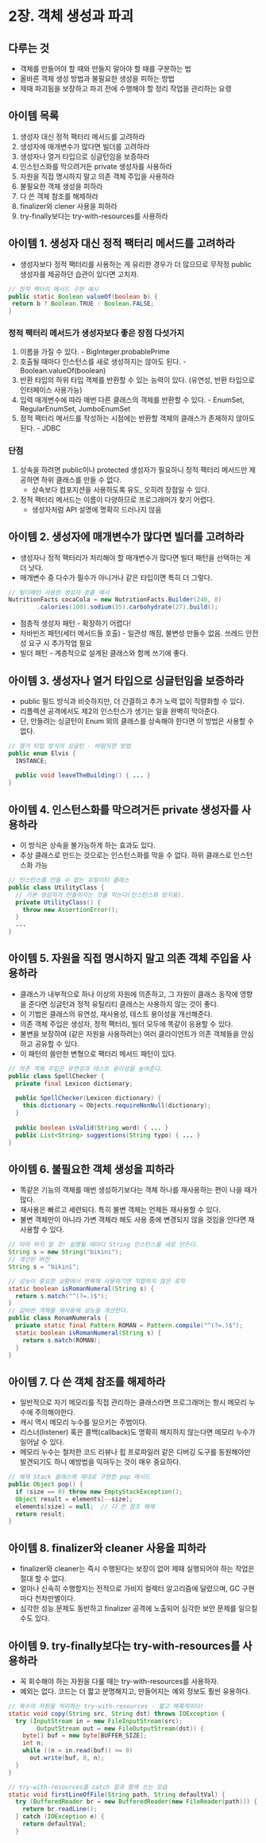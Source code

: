 # 2장. 객체 생성과 파괴
## 다루는 것
- 객체를 만들어야 할 때와 만들지 말아야 할 때를 구분하는 법
- 올바른 객체 생성 방법과 불필요한 생성을 피하는 방법
- 제때 파괴됨을 보장하고 파괴 전에 수행해야 할 정리 작업을 관리하는 요령

## 아이템 목록
1. 생성자 대신 정적 팩터리 메서드를 고려하라
2. 생성자에 매개변수가 많다면 빌더를 고려하라
3. 생성자나 열거 타입으로 싱글턴임을 보증하라
4. 인스턴스화를 막으려거든 private 생성자를 사용하라
5. 자원을 직접 명시하지 말고 의존 객체 주입을 사용하라
6. 불필요한 객체 생성을 피하라
7. 다 쓴 객체 참조를 해제하라
8. finalizer와 clener 사용을 피하라
9. try-finally보다는 try-with-resources를 사용하라

## 아이템 1. 생성자 대신 정적 팩터리 메서드를 고려하라
- 생성자보다 정적 팩터리를 사용하는 게 유리한 경우가 더 많으므로 무작정 public 생성자를 제공하던 습관이 있다면 고치자.
```java
// 정적 팩터리 메서드 구현 예시
public static Boolean valueOf(boolean b) {
 return b ? Boolean.TRUE : Boolean.FALSE; 
}
```

### 정적 팩터리 메서드가 생성자보다 좋은 장점 다섯가지
1. 이름을 가질 수 있다. - BigInteger.probablePrime
2. 호출될 때마다 인스턴스를 새로 생성하지는 않아도 된다. - Boolean.valueOf(boolean)
3. 반환 타입의 하위 타입 객체를 반환할 수 있는 능력이 있다. (유연성, 반환 타입으로 인터페이스 사용가능)
4. 입력 매개변수에 따라 매번 다른 클래스의 객체를 반환할 수 있다. - EnumSet, RegularEnumSet, JumboEnumSet
5. 정적 팩터리 메서드를 작성하는 시점에는 반환할 객체의 클래스가 존재하지 않아도 된다. - JDBC

### 단점
1. 상속을 하려면 public이나 protected 생성자가 필요하니 정적 팩터리 메서드만 제공하면 하위 클래스를 만들 수 없다.
    - 상속보다 컴포지션을 사용하도록 유도, 오히려 장점일 수 있다.
2. 정적 팩터리 메서드는 이름이 다양하므로 프로그래머가 찾기 어렵다.
    - 생성자처럼 API 설명에 명확히 드러나지 않음
   
## 아이템 2. 생성자에 매개변수가 많다면 빌더를 고려하라
- 생성자나 정적 팩터리가 처리해야 할 매개변수가 많다면 빌더 패턴을 선택하는 게 더 낫다.  
- 매개변수 중 다수가 필수가 아니거나 같은 타입이면 특히 더 그렇다.
```java
// 빌더패턴 사용한 생성자 호출 예시
NutritionFacts cocaCola = new NutritionFacts.Builder(240, 8)
        .calories(100).sodium(35).carbohydrate(27).build();
```
- 점층적 생성자 패턴 - 확장하기 어렵다!
- 자바빈즈 패턴(세터 메서드들 호출) - 일관성 깨짐, 불변성 만들수 없음. 쓰레드 안전성 요구 시 추가작업 필요
- 빌더 패턴 - 계층적으로 설계된 클래스와 함께 쓰기에 좋다.

## 아이템 3. 생성자나 열거 타입으로 싱글턴임을 보증하라
- public 필드 방식과 비슷하지만, 더 간결하고 추가 노력 없이 직렬화할 수 있다.  
- 리플렉션 공격에서도 제2의 인스턴스가 생기는 일을 완벽히 막아준다.   
- 단, 만들려는 싱글턴이 Enum 외의 클래스를 상속해야 한다면 이 방법은 사용할 수 없다.
```java
// 열거 타입 방식의 싱글턴 - 바람직한 방법
public enum Elvis {
  INSTANCE;
  
  public void leaveTheBuilding() { ... }
}
```

## 아이템 4. 인스턴스화를 막으려거든 private 생성자를 사용하라
- 이 방식은 상속을 불가능하게 하는 효과도 있다.  
- 추상 클래스로 만드는 것으로는 인스턴스화를 막을 수 없다. 하위 클래스로 인스턴스화 가능
```java
// 인스턴스를 만들 수 없는 유틸리티 클래스
public class UtilityClass {
  // 기본 생성자가 만들어지는 것을 막는다(인스턴스화 방지용).
  private UtilityClass() {
    throw new AssertionError();
  }
  ...
}
```

## 아이템 5. 자원을 직접 명시하지 말고 의존 객체 주입을 사용하라
- 클래스가 내부적으로 하나 이상의 자원에 의존하고, 그 자원이 클래스 동작에 영향을 준다면 싱글턴과 정적 유틸리티 클래스는 사용하지 않는 것이 좋다.   
- 이 기법은 클래스의 유연성, 재사용성, 테스트 용이성을 개선해준다.   
- 의존 객체 주입은 생성자, 정적 팩터리, 빌더 모두에 똑같이 응용할 수 있다.   
- 불변을 보장하여 (같은 자원을 사용하려는) 여러 클라이언트가 의존 객체들을 안심하고 공유할 수 있다.  
- 이 패턴의 쓸만한 변형으로 팩터리 메서드 패턴이 있다.
```java
// 의존 객체 주입은 유연성과 테스트 용이성을 높여준다.
public class SpellChecker {
  private final Lexicon dictionary;
  
  public SpellChecker(Lexicon dictionary) {
    this.dictionary = Objects.requireNonNull(dictionary);
  }
  
  public boolean isValid(String word) { ... }
  public List<String> suggestions(String typo) { ... }
}
```

## 아이템 6. 불필요한 객체 생성을 피하라
- 똑같은 기능의 객체를 매번 생성하기보다는 객체 하나를 재사용하는 편이 나을 때가 많다.  
- 재사용은 빠르고 세련되다. 특히 불변 객체는 언제든 재사용할 수 있다.  
- 불변 객체만이 아니라 가변 객체라 해도 사용 중에 변경되지 않을 것임을 안다면 재사용할 수 있다.
```java
// 따라 하지 말 것! 실행될 때마다 String 인스턴스를 새로 만든다.
String s = new String("bikini");
// 개선된 버전
String s = "bikini";

// 성능이 중요한 상황에서 반복해 사용하기엔 적합하지 않은 로직
static boolean isRomanNumeral(String s) {
  return s.match("^(?=.)$");
}
// 값비싼 객체를 재사용해 성능을 개선한다.
public class RonamNumerals {
  private static final Pattern ROMAN = Pattern.compile("^(?=.)$");
  static boolean isRomanNumeral(String s) { 
    return s.match(ROMAN); 
  }
}
```

## 아이템 7. 다 쓴 객체 참조를 해제하라
- 일반적으로 자기 메모리를 직접 관리하는 클래스라면 프로그래머는 항시 메모리 누수에 주의해야한다.  
- 캐시 역시 메모리 누수를 일으키는 주범이다.  
- 리스너(listener) 혹은 콜백(callback)도 명확히 해지하지 않는다면 메모리 누수가 일어날 수 있다.  
- 메모리 누수는 철저한 코드 리뷰나 힙 프로파일러 같은 디버깅 도구를 동원해야만 발견되기도 하니 예방법을 익혀두는 것이 매우 중요하다.
```java
// 예제 Stack 클래스에 제대로 구현한 pop 메서드
public Object pop() {
  if (size == 0) throw new EmptyStackException();
  Object result = elements[--size];
  elements[size] = null;  // 다 쓴 참조 해제
  return result;
}
```

## 아이템 8. finalizer와 cleaner 사용을 피하라
- finalizer와 cleaner는 즉시 수행된다는 보장이 없어 제때 실행되어야 하는 작업은 절대 할 수 없다.  
- 얼마나 신속히 수행할지는 전적으로 가비지 컬렉터 알고리즘에 달렸으며, GC 구현마다 천차만별이다.  
- 심각한 성능 문제도 동반하고 finalizer 공격에 노출되어 심각한 보안 문제를 일으킬 수도 있다.  

## 아이템 9. try-finally보다는 try-with-resources를 사용하라
- 꼭 회수해야 하는 자원을 다룰 때는 try-with-resources를 사용하자.  
- 예외는 없다. 코드는 더 짧고 분명해지고, 만들어지는 예외 정보도 훨씬 유용하다.
```java
// 복수의 자원을 처리하는 try-with-resources - 짧고 매혹적이다!
static void copy(String src, String dst) throws IOException {
  try (InputStream in = new FileInputStream(src);
        OutputStream out = new FileOutputStream(dst)) {
    byte[] buf = new byte[BUFFER_SIZE];
    int n;
    while ((n = in.read(buf)) >= 0)
      out.write(buf, 0, n);
  }
}

// try-with-resources를 catch 절과 함께 쓰는 모습
static void firstLineOfFile(String path, String defaultVal) {
  try (BufferedReader br = new BufferedReader(new FileReader(path))) {
    return br.readLine();
  } catch (IOException e) {
    return defaultVal;
  }
```
